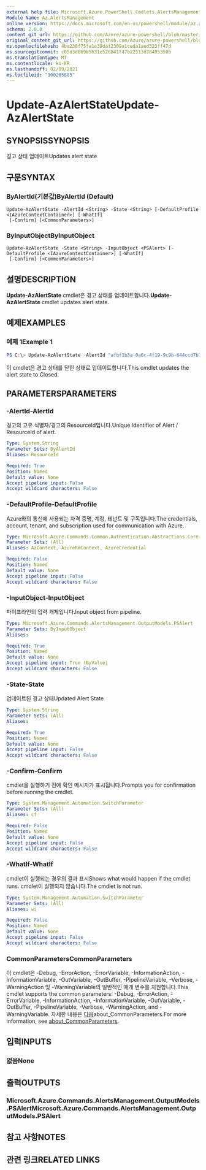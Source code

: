```yaml
---
external help file: Microsoft.Azure.PowerShell.Cmdlets.AlertsManagement.dll-Help.xml
Module Name: Az.AlertsManagement
online version: https://docs.microsoft.com/en-us/powershell/module/az.alertsmanagement/update-azalertstate
schema: 2.0.0
content_git_url: https://github.com/Azure/azure-powershell/blob/master/src/AlertsManagement/AlertsManagement/help/Update-AzAlertState.md
original_content_git_url: https://github.com/Azure/azure-powershell/blob/master/src/AlertsManagement/AlertsManagement/help/Update-AzAlertState.md
ms.openlocfilehash: 4ba238f75fa1e39daf2309a1ceda1aed323ff47d
ms.sourcegitcommit: c05d3d669b5631e526841f47b22513d78495350b
ms.translationtype: MT
ms.contentlocale: ko-KR
ms.lasthandoff: 02/09/2021
ms.locfileid: "100205885"
---
```

# <span data-ttu-id="59dfb-101">Update-AzAlertState</span><span class="sxs-lookup"><span data-stu-id="59dfb-101">Update-AzAlertState</span></span>

## <span data-ttu-id="59dfb-102">SYNOPSIS</span><span class="sxs-lookup"><span data-stu-id="59dfb-102">SYNOPSIS</span></span>
<span data-ttu-id="59dfb-103">경고 상태 업데이트</span><span class="sxs-lookup"><span data-stu-id="59dfb-103">Updates alert state</span></span>

## <span data-ttu-id="59dfb-104">구문</span><span class="sxs-lookup"><span data-stu-id="59dfb-104">SYNTAX</span></span>

### <span data-ttu-id="59dfb-105">ByAlertId(기본값)</span><span class="sxs-lookup"><span data-stu-id="59dfb-105">ByAlertId (Default)</span></span>
```
Update-AzAlertState -AlertId <String> -State <String> [-DefaultProfile <IAzureContextContainer>] [-WhatIf]
 [-Confirm] [<CommonParameters>]
```

### <span data-ttu-id="59dfb-106">ByInputObject</span><span class="sxs-lookup"><span data-stu-id="59dfb-106">ByInputObject</span></span>
```
Update-AzAlertState -State <String> -InputObject <PSAlert> [-DefaultProfile <IAzureContextContainer>] [-WhatIf]
 [-Confirm] [<CommonParameters>]
```

## <span data-ttu-id="59dfb-107">설명</span><span class="sxs-lookup"><span data-stu-id="59dfb-107">DESCRIPTION</span></span>
<span data-ttu-id="59dfb-108">**Update-AzAlertState** cmdlet은 경고 상태를 업데이트합니다.</span><span class="sxs-lookup"><span data-stu-id="59dfb-108">**Update-AzAlertState** cmdlet updates alert state.</span></span>

## <span data-ttu-id="59dfb-109">예제</span><span class="sxs-lookup"><span data-stu-id="59dfb-109">EXAMPLES</span></span>

### <span data-ttu-id="59dfb-110">예제 1</span><span class="sxs-lookup"><span data-stu-id="59dfb-110">Example 1</span></span>
```powershell
PS C:\> Update-AzAlertState -AlertId "afbf1b3a-0a6c-4f19-9c9b-644ccd7b1529" -State "Closed"
```

<span data-ttu-id="59dfb-111">이 cmdlet은 경고 상태를 닫힌 상태로 업데이트합니다.</span><span class="sxs-lookup"><span data-stu-id="59dfb-111">This cmdlet updates the alert state to Closed.</span></span>

## <span data-ttu-id="59dfb-112">PARAMETERS</span><span class="sxs-lookup"><span data-stu-id="59dfb-112">PARAMETERS</span></span>

### <span data-ttu-id="59dfb-113">-AlertId</span><span class="sxs-lookup"><span data-stu-id="59dfb-113">-AlertId</span></span>
<span data-ttu-id="59dfb-114">경고의 고유 식별자/경고의 ResourceId입니다.</span><span class="sxs-lookup"><span data-stu-id="59dfb-114">Unique Identifier of Alert / ResourceId of alert.</span></span>

```yaml
Type: System.String
Parameter Sets: ByAlertId
Aliases: ResourceId

Required: True
Position: Named
Default value: None
Accept pipeline input: False
Accept wildcard characters: False
```

### <span data-ttu-id="59dfb-115">-DefaultProfile</span><span class="sxs-lookup"><span data-stu-id="59dfb-115">-DefaultProfile</span></span>
<span data-ttu-id="59dfb-116">Azure와의 통신에 사용되는 자격 증명, 계정, 테넌트 및 구독입니다.</span><span class="sxs-lookup"><span data-stu-id="59dfb-116">The credentials, account, tenant, and subscription used for communication with Azure.</span></span>

```yaml
Type: Microsoft.Azure.Commands.Common.Authentication.Abstractions.Core.IAzureContextContainer
Parameter Sets: (All)
Aliases: AzContext, AzureRmContext, AzureCredential

Required: False
Position: Named
Default value: None
Accept pipeline input: False
Accept wildcard characters: False
```

### <span data-ttu-id="59dfb-117">-InputObject</span><span class="sxs-lookup"><span data-stu-id="59dfb-117">-InputObject</span></span>
<span data-ttu-id="59dfb-118">파이프라인의 입력 개체입니다.</span><span class="sxs-lookup"><span data-stu-id="59dfb-118">Input object from pipeline.</span></span>

```yaml
Type: Microsoft.Azure.Commands.AlertsManagement.OutputModels.PSAlert
Parameter Sets: ByInputObject
Aliases:

Required: True
Position: Named
Default value: None
Accept pipeline input: True (ByValue)
Accept wildcard characters: False
```

### <span data-ttu-id="59dfb-119">-State</span><span class="sxs-lookup"><span data-stu-id="59dfb-119">-State</span></span>
<span data-ttu-id="59dfb-120">업데이트된 경고 상태</span><span class="sxs-lookup"><span data-stu-id="59dfb-120">Updated Alert State</span></span>

```yaml
Type: System.String
Parameter Sets: (All)
Aliases:

Required: True
Position: Named
Default value: None
Accept pipeline input: False
Accept wildcard characters: False
```

### <span data-ttu-id="59dfb-121">-Confirm</span><span class="sxs-lookup"><span data-stu-id="59dfb-121">-Confirm</span></span>
<span data-ttu-id="59dfb-122">cmdlet을 실행하기 전에 확인 메시지가 표시됩니다.</span><span class="sxs-lookup"><span data-stu-id="59dfb-122">Prompts you for confirmation before running the cmdlet.</span></span>

```yaml
Type: System.Management.Automation.SwitchParameter
Parameter Sets: (All)
Aliases: cf

Required: False
Position: Named
Default value: None
Accept pipeline input: False
Accept wildcard characters: False
```

### <span data-ttu-id="59dfb-123">-WhatIf</span><span class="sxs-lookup"><span data-stu-id="59dfb-123">-WhatIf</span></span>
<span data-ttu-id="59dfb-124">cmdlet이 실행되는 경우의 결과 표시</span><span class="sxs-lookup"><span data-stu-id="59dfb-124">Shows what would happen if the cmdlet runs.</span></span>
<span data-ttu-id="59dfb-125">cmdlet이 실행되지 않습니다.</span><span class="sxs-lookup"><span data-stu-id="59dfb-125">The cmdlet is not run.</span></span>

```yaml
Type: System.Management.Automation.SwitchParameter
Parameter Sets: (All)
Aliases: wi

Required: False
Position: Named
Default value: None
Accept pipeline input: False
Accept wildcard characters: False
```

### <span data-ttu-id="59dfb-126">CommonParameters</span><span class="sxs-lookup"><span data-stu-id="59dfb-126">CommonParameters</span></span>
<span data-ttu-id="59dfb-127">이 cmdlet은 -Debug, -ErrorAction, -ErrorVariable, -InformationAction, -InformationVariable, -OutVariable, -OutBuffer, -PipelineVariable, -Verbose, -WarningAction 및 -WarningVariable의 일반적인 매개 변수를 지원합니다.</span><span class="sxs-lookup"><span data-stu-id="59dfb-127">This cmdlet supports the common parameters: -Debug, -ErrorAction, -ErrorVariable, -InformationAction, -InformationVariable, -OutVariable, -OutBuffer, -PipelineVariable, -Verbose, -WarningAction, and -WarningVariable.</span></span> <span data-ttu-id="59dfb-128">자세한 내용은 [다음](http://go.microsoft.com/fwlink/?LinkID=113216)about_CommonParameters.</span><span class="sxs-lookup"><span data-stu-id="59dfb-128">For more information, see [about_CommonParameters](http://go.microsoft.com/fwlink/?LinkID=113216).</span></span>

## <span data-ttu-id="59dfb-129">입력</span><span class="sxs-lookup"><span data-stu-id="59dfb-129">INPUTS</span></span>

### <span data-ttu-id="59dfb-130">없음</span><span class="sxs-lookup"><span data-stu-id="59dfb-130">None</span></span>

## <span data-ttu-id="59dfb-131">출력</span><span class="sxs-lookup"><span data-stu-id="59dfb-131">OUTPUTS</span></span>

### <span data-ttu-id="59dfb-132">Microsoft.Azure.Commands.AlertsManagement.OutputModels.PSAlert</span><span class="sxs-lookup"><span data-stu-id="59dfb-132">Microsoft.Azure.Commands.AlertsManagement.OutputModels.PSAlert</span></span>

## <span data-ttu-id="59dfb-133">참고 사항</span><span class="sxs-lookup"><span data-stu-id="59dfb-133">NOTES</span></span>

## <span data-ttu-id="59dfb-134">관련 링크</span><span class="sxs-lookup"><span data-stu-id="59dfb-134">RELATED LINKS</span></span>
